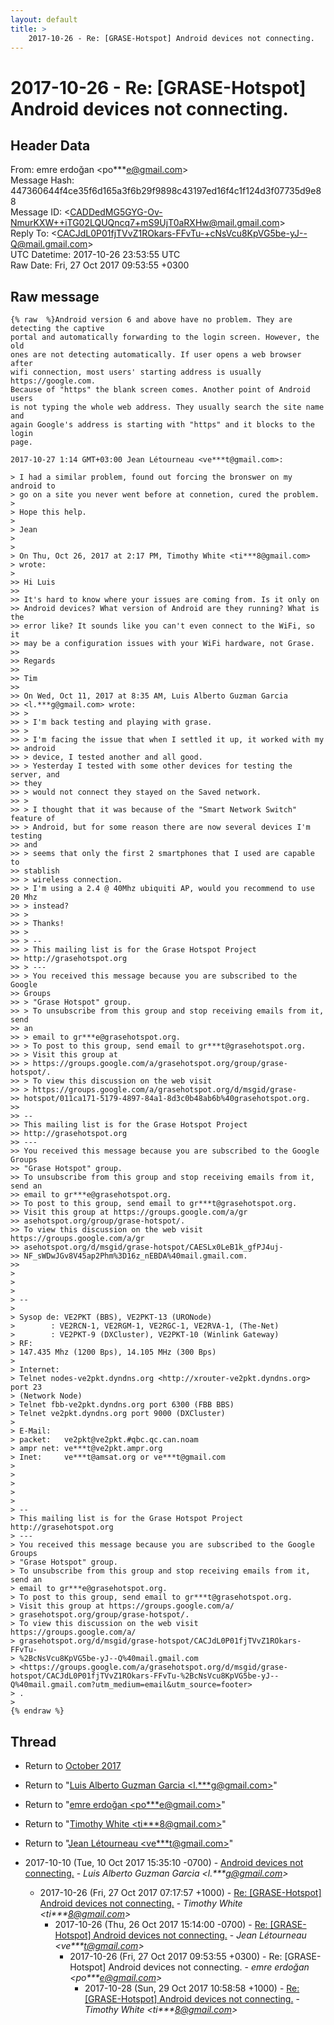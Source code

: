 ```yaml
---
layout: default
title: >
    2017-10-26 - Re: [GRASE-Hotspot] Android devices not connecting.
---
```


# 2017-10-26 - Re: [GRASE-Hotspot] Android devices not connecting.

## Header Data

From: emre erdoğan \<po***e@gmail.com\><br>
Message Hash: 447360644f4ce35f6d165a3f6b29f9898c43197ed16f4c1f124d3f07735d9e88<br>
Message ID: \<CADDedMG5GYG-Ov-NmurKXW++iTG02LQUQncq7+mS9UjT0aRXHw@mail.gmail.com\><br>
Reply To: \<CACJdL0P01fjTVvZ1ROkars-FFvTu-+cNsVcu8KpVG5be-yJ--Q@mail.gmail.com\><br>
UTC Datetime: 2017-10-26 23:53:55 UTC<br>
Raw Date: Fri, 27 Oct 2017 09:53:55 +0300<br>

## Raw message

```
{% raw  %}Android version 6 and above have no problem. They are detecting the captive
portal and automatically forwarding to the login screen. However, the old
ones are not detecting automatically. If user opens a web browser after
wifi connection, most users' starting address is usually https://google.com.
Because of "https" the blank screen comes. Another point of Android users
is not typing the whole web address. They usually search the site name and
again Google's address is starting with "https" and it blocks to the login
page.

2017-10-27 1:14 GMT+03:00 Jean Létourneau <ve***t@gmail.com>:

> I had a similar problem, found out forcing the bronswer on my android to
> go on a site you never went before at connetion, cured the problem.
>
> Hope this help.
>
> Jean
>
>
> On Thu, Oct 26, 2017 at 2:17 PM, Timothy White <ti***8@gmail.com>
> wrote:
>
>> Hi Luis
>>
>> It's hard to know where your issues are coming from. Is it only on
>> Android devices? What version of Android are they running? What is the
>> error like? It sounds like you can't even connect to the WiFi, so it
>> may be a configuration issues with your WiFi hardware, not Grase.
>>
>> Regards
>>
>> Tim
>>
>> On Wed, Oct 11, 2017 at 8:35 AM, Luis Alberto Guzman Garcia
>> <l.***g@gmail.com> wrote:
>> >
>> > I'm back testing and playing with grase.
>> >
>> > I'm facing the issue that when I settled it up, it worked with my
>> android
>> > device, I tested another and all good.
>> > Yesterday I tested with some other devices for testing the server, and
>> they
>> > would not connect they stayed on the Saved network.
>> >
>> > I thought that it was because of the "Smart Network Switch" feature of
>> > Android, but for some reason there are now several devices I'm testing
>> and
>> > seems that only the first 2 smartphones that I used are capable to
>> stablish
>> > wireless connection.
>> > I'm using a 2.4 @ 40Mhz ubiquiti AP, would you recommend to use 20 Mhz
>> > instead?
>> >
>> > Thanks!
>> >
>> > --
>> > This mailing list is for the Grase Hotspot Project
>> http://grasehotspot.org
>> > ---
>> > You received this message because you are subscribed to the Google
>> Groups
>> > "Grase Hotspot" group.
>> > To unsubscribe from this group and stop receiving emails from it, send
>> an
>> > email to gr***e@grasehotspot.org.
>> > To post to this group, send email to gr***t@grasehotspot.org.
>> > Visit this group at
>> > https://groups.google.com/a/grasehotspot.org/group/grase-hotspot/.
>> > To view this discussion on the web visit
>> > https://groups.google.com/a/grasehotspot.org/d/msgid/grase-
>> hotspot/011ca171-5179-4897-84a1-8d3c0b48ab6b%40grasehotspot.org.
>>
>> --
>> This mailing list is for the Grase Hotspot Project
>> http://grasehotspot.org
>> ---
>> You received this message because you are subscribed to the Google Groups
>> "Grase Hotspot" group.
>> To unsubscribe from this group and stop receiving emails from it, send an
>> email to gr***e@grasehotspot.org.
>> To post to this group, send email to gr***t@grasehotspot.org.
>> Visit this group at https://groups.google.com/a/gr
>> asehotspot.org/group/grase-hotspot/.
>> To view this discussion on the web visit https://groups.google.com/a/gr
>> asehotspot.org/d/msgid/grase-hotspot/CAESLx0LeB1k_gfPJ4uj-
>> NF_sWDwJGv8V45ap2Phm%3D16z_nEBDA%40mail.gmail.com.
>>
>
>
>
> --
>
> Sysop de: VE2PKT (BBS), VE2PKT-13 (URONode)
>        : VE2RCN-1, VE2RGM-1, VE2RGC-1, VE2RVA-1, (The-Net)
>        : VE2PKT-9 (DXCluster), VE2PKT-10 (Winlink Gateway)
> RF:
> 147.435 Mhz (1200 Bps), 14.105 MHz (300 Bps)
>
> Internet:
> Telnet nodes-ve2pkt.dyndns.org <http://xrouter-ve2pkt.dyndns.org> port 23
> (Network Node)
> Telnet fbb-ve2pkt.dyndns.org port 6300 (FBB BBS)
> Telnet ve2pkt.dyndns.org port 9000 (DXCluster)
>
> E-Mail:
> packet:   ve2pkt@ve2pkt.#qbc.qc.can.noam
> ampr net: ve***t@ve2pkt.ampr.org
> Inet:     ve***t@amsat.org or ve***t@gmail.com
>
>
>
>
>
> --
> This mailing list is for the Grase Hotspot Project http://grasehotspot.org
> ---
> You received this message because you are subscribed to the Google Groups
> "Grase Hotspot" group.
> To unsubscribe from this group and stop receiving emails from it, send an
> email to gr***e@grasehotspot.org.
> To post to this group, send email to gr***t@grasehotspot.org.
> Visit this group at https://groups.google.com/a/
> grasehotspot.org/group/grase-hotspot/.
> To view this discussion on the web visit https://groups.google.com/a/
> grasehotspot.org/d/msgid/grase-hotspot/CACJdL0P01fjTVvZ1ROkars-FFvTu-
> %2BcNsVcu8KpVG5be-yJ--Q%40mail.gmail.com
> <https://groups.google.com/a/grasehotspot.org/d/msgid/grase-hotspot/CACJdL0P01fjTVvZ1ROkars-FFvTu-%2BcNsVcu8KpVG5be-yJ--Q%40mail.gmail.com?utm_medium=email&utm_source=footer>
> .
>
{% endraw %}
```

## Thread

+ Return to [October 2017](/archive/2017/10)

+ Return to "[Luis Alberto Guzman Garcia <l.***g<span>@</span>gmail.com>](/authors/l____g_at_gmail_com)"
+ Return to "[emre erdoğan <po***e<span>@</span>gmail.com>](/authors/po___e_at_gmail_com)"
+ Return to "[Timothy White <ti***8<span>@</span>gmail.com>](/authors/ti___8_at_gmail_com)"
+ Return to "[Jean Létourneau <ve***t<span>@</span>gmail.com>](/authors/ve___t_at_gmail_com)"

+ 2017-10-10 (Tue, 10 Oct 2017 15:35:10 -0700) - [Android devices not connecting.](/archive/2017/10/52059a70c914a765901131553ea23a1b5d2281e098f6507990095b857603e21e) - _Luis Alberto Guzman Garcia \<l.***g@gmail.com\>_
  + 2017-10-26 (Fri, 27 Oct 2017 07:17:57 +1000) - [Re: [GRASE-Hotspot] Android devices not connecting.](/archive/2017/10/0bf9e1633961f0131acac34a61c524c5cf93b995524f31aa0ffb21cc0fc04e12) - _Timothy White \<ti***8@gmail.com\>_
    + 2017-10-26 (Thu, 26 Oct 2017 15:14:00 -0700) - [Re: [GRASE-Hotspot] Android devices not connecting.](/archive/2017/10/a033cb2972d40be916b868ff799be04fa47618449217ecf448ee529888c7d1da) - _Jean Létourneau \<ve***t@gmail.com\>_
      + 2017-10-26 (Fri, 27 Oct 2017 09:53:55 +0300) - Re: [GRASE-Hotspot] Android devices not connecting. - _emre erdoğan \<po***e@gmail.com\>_
        + 2017-10-28 (Sun, 29 Oct 2017 10:58:58 +1000) - [Re: [GRASE-Hotspot] Android devices not connecting.](/archive/2017/10/dec790f993061282334ba7afce52f3b3768473552a4fff84ff28b1b67cbf446d) - _Timothy White \<ti***8@gmail.com\>_

